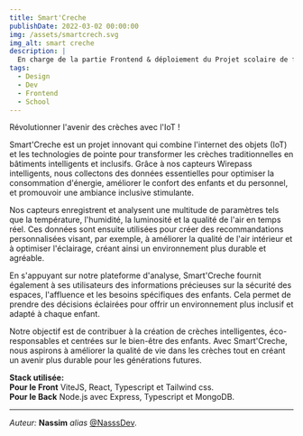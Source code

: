 ```yaml
---
title: Smart'Creche
publishDate: 2022-03-02 00:00:00
img: /assets/smartcrech.svg
img_alt: smart creche
description: |
  En charge de la partie Frontend & déploiement du Projet scolaire de fin d'année !
tags:
  - Design
  - Dev
  - Frontend
  - School
---
```


Révolutionner l'avenir des crèches avec l'IoT !

Smart'Creche est un projet innovant qui combine l'internet des objets (IoT) et les technologies de pointe pour transformer les crèches traditionnelles en bâtiments intelligents et inclusifs. Grâce à nos capteurs Wirepass intelligents, nous collectons des données essentielles pour optimiser la consommation d'énergie, améliorer le confort des enfants et du personnel, et promouvoir une ambiance inclusive stimulante.

Nos capteurs enregistrent et analysent une multitude de paramètres tels que la température, l'humidité, la luminosité et la qualité de l'air en temps réel. Ces données sont ensuite utilisées pour créer des recommandations personnalisées visant, par exemple, à améliorer la qualité de l'air intérieur et à optimiser l'éclairage, créant ainsi un environnement plus durable et agréable.

En s'appuyant sur notre plateforme d'analyse, Smart'Creche fournit également à ses utilisateurs des informations précieuses sur la sécurité des espaces, l'affluence et les besoins spécifiques des enfants. Cela permet de prendre des décisions éclairées pour offrir un environnement plus inclusif et adapté à chaque enfant.

Notre objectif est de contribuer à la création de crèches intelligentes, éco-responsables et centrées sur le bien-être des enfants. Avec Smart'Creche, nous aspirons à améliorer la qualité de vie dans les crèches tout en créant un avenir plus durable pour les générations futures.

**Stack utilisée:  
Pour le Front** ViteJS, React, Typescript et Tailwind css.  
**Pour le Back** Node.js avec Express, Typescript et MongoDB.

---

_Auteur:_ **Nassim** _alias_ [@NasssDev](https://github.com/NasssDev).
